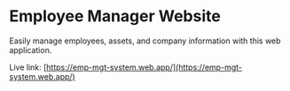 # Employee Manager Website

Easily manage employees, assets, and company information with this web application.

Live link: [https://emp-mgt-system.web.app/](https://emp-mgt-system.web.app/)